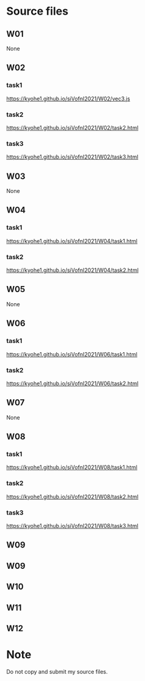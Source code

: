 # Source files
## W01

None

## W02

### task1
<a href="https://kyohe1.github.io/siVofnI2021/W02/vec3.js">https://kyohe1.github.io/siVofnI2021/W02/vec3.js<a>

### task2
<a href="https://kyohe1.github.io/siVofnI2021/W02/task2.html">https://kyohe1.github.io/siVofnI2021/W02/task2.html<a>

### task3
<a href="https://kyohe1.github.io/siVofnI2021/W02/task3.html">https://kyohe1.github.io/siVofnI2021/W02/task3.html<a>


## W03

None

## W04

### task1
<a href="https://kyohe1.github.io/siVofnI2021/W04/task1.html">https://kyohe1.github.io/siVofnI2021/W04/task1.html<a>

### task2
<a href="https://kyohe1.github.io/siVofnI2021/W04/task2.html">https://kyohe1.github.io/siVofnI2021/W04/task2.html<a>
  
  
## W05

None

## W06

### task1
<a href="https://kyohe1.github.io/siVofnI2021/W06/task1.html">https://kyohe1.github.io/siVofnI2021/W06/task1.html<a>

### task2
<a href="https://kyohe1.github.io/siVofnI2021/W06/task2.html">https://kyohe1.github.io/siVofnI2021/W06/task2.html<a>
  
  
## W07

None

## W08

### task1
<a href="https://kyohe1.github.io/siVofnI2021/W08/task1.html">https://kyohe1.github.io/siVofnI2021/W08/task1.html<a>

### task2
<a href="https://kyohe1.github.io/siVofnI2021/W08/task2.html">https://kyohe1.github.io/siVofnI2021/W08/task2.html<a>

### task3
<a href="https://kyohe1.github.io/siVofnI2021/W08/task3.html">https://kyohe1.github.io/siVofnI2021/W08/task3.html<a>
  
## W09


## W09


## W10


## W11


## W12


# Note

Do not copy and submit my source files.

